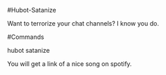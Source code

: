 #Hubot-Satanize

Want to terrorize your chat channels? I know you do.

#Commands

hubot satanize

You will get a link of a nice song on spotify.

